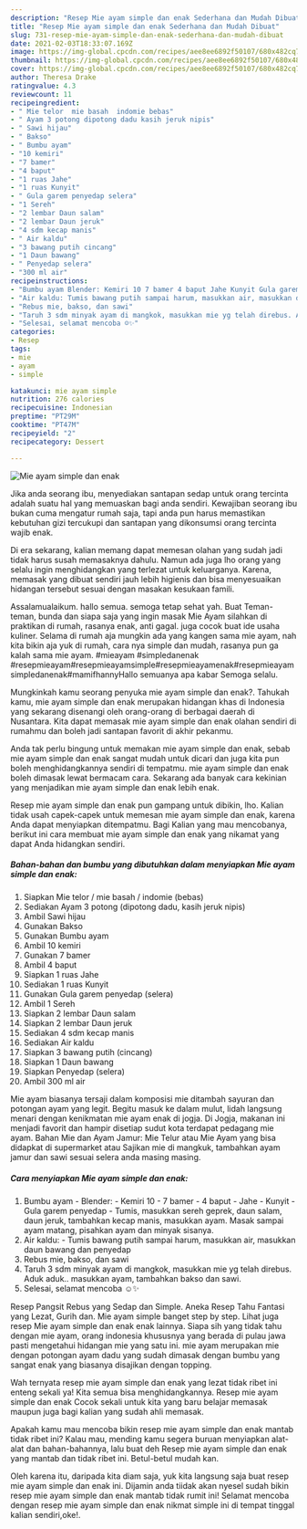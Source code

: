 ```yaml
---
description: "Resep Mie ayam simple dan enak Sederhana dan Mudah Dibuat"
title: "Resep Mie ayam simple dan enak Sederhana dan Mudah Dibuat"
slug: 731-resep-mie-ayam-simple-dan-enak-sederhana-dan-mudah-dibuat
date: 2021-02-03T18:33:07.169Z
image: https://img-global.cpcdn.com/recipes/aee8ee6892f50107/680x482cq70/mie-ayam-simple-dan-enak-foto-resep-utama.jpg
thumbnail: https://img-global.cpcdn.com/recipes/aee8ee6892f50107/680x482cq70/mie-ayam-simple-dan-enak-foto-resep-utama.jpg
cover: https://img-global.cpcdn.com/recipes/aee8ee6892f50107/680x482cq70/mie-ayam-simple-dan-enak-foto-resep-utama.jpg
author: Theresa Drake
ratingvalue: 4.3
reviewcount: 11
recipeingredient:
- " Mie telor  mie basah  indomie bebas"
- " Ayam 3 potong dipotong dadu kasih jeruk nipis"
- " Sawi hijau"
- " Bakso"
- " Bumbu ayam"
- "10 kemiri"
- "7 bamer"
- "4 baput"
- "1 ruas Jahe"
- "1 ruas Kunyit"
- " Gula garem penyedap selera"
- "1 Sereh"
- "2 lembar Daun salam"
- "2 lembar Daun jeruk"
- "4 sdm kecap manis"
- " Air kaldu"
- "3 bawang putih cincang"
- "1 Daun bawang"
- " Penyedap selera"
- "300 ml air"
recipeinstructions:
- "Bumbu ayam Blender: Kemiri 10 7 bamer 4 baput Jahe Kunyit Gula garem penyedap Tumis, masukkan sereh geprek, daun salam, daun jeruk, tambahkan kecap manis, masukkan ayam. Masak sampai ayam matang, pisahkan ayam dan minyak sisanya."
- "Air kaldu: Tumis bawang putih sampai harum, masukkan air, masukkan daun bawang dan penyedap"
- "Rebus mie, bakso, dan sawi"
- "Taruh 3 sdm minyak ayam di mangkok, masukkan mie yg telah direbus. Aduk aduk.. masukkan ayam, tambahkan bakso dan sawi."
- "Selesai, selamat mencoba ☺️✨"
categories:
- Resep
tags:
- mie
- ayam
- simple

katakunci: mie ayam simple 
nutrition: 276 calories
recipecuisine: Indonesian
preptime: "PT29M"
cooktime: "PT47M"
recipeyield: "2"
recipecategory: Dessert

---
```



![Mie ayam simple dan enak](https://img-global.cpcdn.com/recipes/aee8ee6892f50107/680x482cq70/mie-ayam-simple-dan-enak-foto-resep-utama.jpg)

Jika anda seorang ibu, menyediakan santapan sedap untuk orang tercinta adalah suatu hal yang memuaskan bagi anda sendiri. Kewajiban seorang ibu bukan cuma mengatur rumah saja, tapi anda pun harus memastikan kebutuhan gizi tercukupi dan santapan yang dikonsumsi orang tercinta wajib enak.

Di era  sekarang, kalian memang dapat memesan olahan yang sudah jadi tidak harus susah memasaknya dahulu. Namun ada juga lho orang yang selalu ingin menghidangkan yang terlezat untuk keluarganya. Karena, memasak yang dibuat sendiri jauh lebih higienis dan bisa menyesuaikan hidangan tersebut sesuai dengan masakan kesukaan famili. 

Assalamualaikum. hallo semua. semoga tetap sehat yah. Buat Teman-teman, bunda dan siapa saja yang ingin masak Mie Ayam silahkan di praktikan di rumah, rasanya enak, anti gagal. juga cocok buat ide usaha kuliner. Selama di rumah aja mungkin ada yang kangen sama mie ayam, nah kita bikin aja yuk di rumah, cara nya simple dan mudah, rasanya pun ga kalah sama mie ayam. #mieayam #simpledanenak #resepmieayam#resepmieayamsimple#resepmieayamenak#resepmieayamsimpledanenak#mamifhannyHallo semuanya apa kabar Semoga selalu.

Mungkinkah kamu seorang penyuka mie ayam simple dan enak?. Tahukah kamu, mie ayam simple dan enak merupakan hidangan khas di Indonesia yang sekarang disenangi oleh orang-orang di berbagai daerah di Nusantara. Kita dapat memasak mie ayam simple dan enak olahan sendiri di rumahmu dan boleh jadi santapan favorit di akhir pekanmu.

Anda tak perlu bingung untuk memakan mie ayam simple dan enak, sebab mie ayam simple dan enak sangat mudah untuk dicari dan juga kita pun boleh menghidangkannya sendiri di tempatmu. mie ayam simple dan enak boleh dimasak lewat bermacam cara. Sekarang ada banyak cara kekinian yang menjadikan mie ayam simple dan enak lebih enak.

Resep mie ayam simple dan enak pun gampang untuk dibikin, lho. Kalian tidak usah capek-capek untuk memesan mie ayam simple dan enak, karena Anda dapat menyiapkan ditempatmu. Bagi Kalian yang mau mencobanya, berikut ini cara membuat mie ayam simple dan enak yang nikamat yang dapat Anda hidangkan sendiri.

<!--inarticleads1-->

##### Bahan-bahan dan bumbu yang dibutuhkan dalam menyiapkan Mie ayam simple dan enak:

1. Siapkan  Mie telor / mie basah / indomie (bebas)
1. Sediakan  Ayam 3 potong (dipotong dadu, kasih jeruk nipis)
1. Ambil  Sawi hijau
1. Gunakan  Bakso
1. Gunakan  Bumbu ayam
1. Ambil 10 kemiri
1. Gunakan 7 bamer
1. Ambil 4 baput
1. Siapkan 1 ruas Jahe
1. Sediakan 1 ruas Kunyit
1. Gunakan  Gula garem penyedap (selera)
1. Ambil 1 Sereh
1. Siapkan 2 lembar Daun salam
1. Siapkan 2 lembar Daun jeruk
1. Sediakan 4 sdm kecap manis
1. Sediakan  Air kaldu
1. Siapkan 3 bawang putih (cincang)
1. Siapkan 1 Daun bawang
1. Siapkan  Penyedap (selera)
1. Ambil 300 ml air


Mie ayam biasanya tersaji dalam komposisi mie ditambah sayuran dan potongan ayam yang legit. Begitu masuk ke dalam mulut, lidah langsung menari dengan kenikmatan mie ayam enak di jogja. Di Jogja, makanan ini menjadi favorit dan hampir disetiap sudut kota terdapat pedagang mie ayam. Bahan Mie dan Ayam Jamur: Mie Telur atau Mie Ayam yang bisa didapkat di supermarket atau Sajikan mie di mangkuk, tambahkan ayam jamur dan sawi sesuai selera anda masing masing. 

<!--inarticleads2-->

##### Cara menyiapkan Mie ayam simple dan enak:

1. Bumbu ayam - Blender: - Kemiri 10 - 7 bamer - 4 baput - Jahe - Kunyit - Gula garem penyedap - Tumis, masukkan sereh geprek, daun salam, daun jeruk, tambahkan kecap manis, masukkan ayam. Masak sampai ayam matang, pisahkan ayam dan minyak sisanya.
1. Air kaldu: - Tumis bawang putih sampai harum, masukkan air, masukkan daun bawang dan penyedap
1. Rebus mie, bakso, dan sawi
1. Taruh 3 sdm minyak ayam di mangkok, masukkan mie yg telah direbus. Aduk aduk.. masukkan ayam, tambahkan bakso dan sawi.
1. Selesai, selamat mencoba ☺️✨


Resep Pangsit Rebus yang Sedap dan Simple. Aneka Resep Tahu Fantasi yang Lezat, Gurih dan. Mie ayam simple banget step by step. Lihat juga resep Mie ayam simple dan enak enak lainnya. Siapa sih yang tidak tahu dengan mie ayam, orang indonesia khususnya yang berada di pulau jawa pasti mengetahui hidangan mie yang satu ini. mie ayam merupakan mie dengan potongan ayam dadu yang sudah dimasak dengan bumbu yang sangat enak yang biasanya disajikan dengan topping. 

Wah ternyata resep mie ayam simple dan enak yang lezat tidak ribet ini enteng sekali ya! Kita semua bisa menghidangkannya. Resep mie ayam simple dan enak Cocok sekali untuk kita yang baru belajar memasak maupun juga bagi kalian yang sudah ahli memasak.

Apakah kamu mau mencoba bikin resep mie ayam simple dan enak mantab tidak ribet ini? Kalau mau, mending kamu segera buruan menyiapkan alat-alat dan bahan-bahannya, lalu buat deh Resep mie ayam simple dan enak yang mantab dan tidak ribet ini. Betul-betul mudah kan. 

Oleh karena itu, daripada kita diam saja, yuk kita langsung saja buat resep mie ayam simple dan enak ini. Dijamin anda tiidak akan nyesel sudah bikin resep mie ayam simple dan enak mantab tidak rumit ini! Selamat mencoba dengan resep mie ayam simple dan enak nikmat simple ini di tempat tinggal kalian sendiri,oke!.

